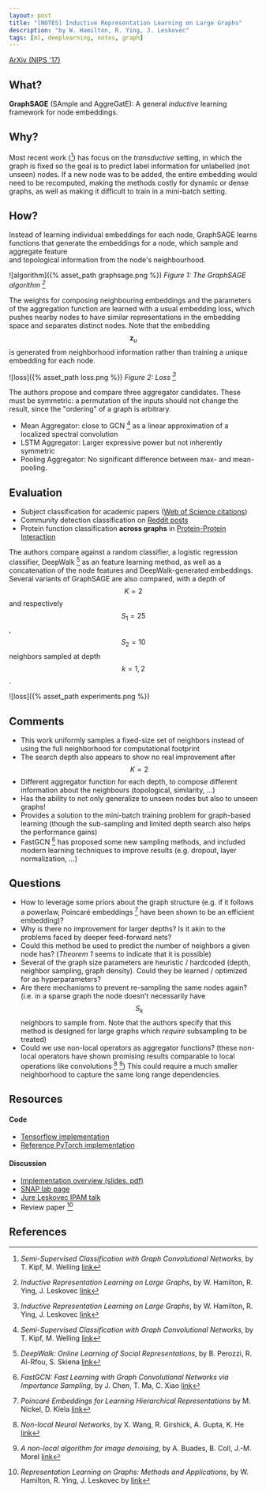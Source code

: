 ```yaml
---
layout: post
title: "[NOTES] Inductive Representation Learning on Large Graphs"
description: "by W. Hamilton, R. Ying, J. Leskovec"
tags: [ml, deeplearning, notes, graph]
---
```


[ArXiv (NIPS '17)](https://arxiv.org/abs/1706.02216)

## What?

**GraphSAGE** (SAmple and AggreGatE): A general *inductive* learning framework for node embeddings.

## Why?

Most recent work ([^2]) has focus on the *transductive* setting, in which the graph is fixed
so the goal is to predict label information for unlabelled (not unseen) nodes. If a new node
was to be added, the entire embedding would need to be recomputed, making the methods costly
for dynamic or dense graphs, as well as making it difficult to train in a mini-batch setting.

## How?

Instead of learning individual embeddings for each node, GraphSAGE learns functions
that generate the embeddings for a node, which sample and aggregate feature  
and topological information from the node's neighbourhood.

![algorithm]({% asset_path graphsage.png %})
*Figure 1: The GraphSAGE algorithm [^1]*

The weights for composing neighbouring embeddings and the parameters of the
aggregation function are learned with a usual embedding loss, which pushes nearby nodes
to have similar representations in the embedding space and separates distinct nodes.
Note that the embedding $$\mathbf{z}_u$$ is generated from neighborhood information rather
than training a unique embedding for each node.

![loss]({% asset_path loss.png %})
*Figure 2: Loss [^1]*

The authors propose and compare three aggregator candidates. These must be symmetric:
a permutation of the inputs should not change the result, since the "ordering" of a graph is arbitrary.

* Mean Aggregator: close to GCN [^2] as a linear approximation of a localized spectral convolution
* LSTM Aggregator: Larger expressive power but not inherently symmetric
* Pooling Aggregator: No significant difference between max- and mean-pooling.

## Evaluation

* Subject classification for academic papers ([Web of Science citations](https://clarivate.libguides.com/rawdata))
* Community detection classification on [Reddit posts](https://pushshift.io/)
* Protein function classification **across graphs** in [Protein-Protein Interaction](https://downloads.thebiogrid.org/BioGRID)

The authors compare against a random classifier, a logistic regression classifier, DeepWalk [^4] as
an feature learning method, as well as a concatenation of the node features and DeepWalk-generated embeddings.
Several variants of GraphSAGE are also compared, with a depth of $$K=2$$ and respectively $$S_1=25$$, $$S_2=10$$ neighbors
sampled at depth $$k=1,2$$.

![loss]({% asset_path experiments.png %})

## Comments

* This work uniformly samples a fixed-size set of neighbors instead of using the full neighborhood for computational footprint
* The search depth also appears to show no real improvement after $$K=2$$
* Different aggregator function for each depth, to compose different information about the neighbours (topological, similarity, ...)
* Has the ability to not only generalize to unseen nodes but also to unseen graphs!
* Provides a solution to the mini-batch training problem for graph-based learning (though the sub-sampling and limited depth search also helps the performance gains)
* FastGCN [^5] has proposed some new sampling methods, and included modern learning techniques to improve results (e.g. dropout, layer normalization, ...)

## Questions

* How to leverage some priors about the graph structure (e.g. if it follows a powerlaw, Poincaré embeddings [^3] have been shown to be an efficient embedding)?
* Why is there no improvement for larger depths? Is it akin to the problems faced by deeper feed-forward nets?
* Could this method be used to predict the number of neighbors a given node has? (*Theorem 1* seems to indicate that it is possible)
* Several of the graph size parameters are heuristic / hardcoded (depth, neighbor sampling, graph density). Could they be learned / optimized for as hyperparameters?
* Are there mechanisms to prevent re-sampling the same nodes again? (i.e. in a sparse graph the node doesn't necessarily have $$S_k$$ neighbors to sample from. Note that the authors specify that this method is designed for large graphs which *require* subsampling to be treated)
* Could we use non-local operators as aggregator functions? (these non-local operators have shown promising results comparable to local operations like convolutions [^7] [^8]) This could require a much smaller neighborhood to capture the same long range dependencies.

## Resources
#### Code

* [Tensorflow implementation](https://github.com/williamleif/GraphSAGE)
* [Reference PyTorch implementation](https://github.com/williamleif/graphsage-simple)

#### Discussion

* [Implementation overview (slides, pdf)](https://mltrain.cc/wp-content/uploads/2017/10/will-hamilton.pdf)
* [SNAP lab page](http://snap.stanford.edu/graphsage/)
* [Jure Leskovec IPAM talk](http://www.ipam.ucla.edu/abstract/?tid=14555&pcode=DLT2018)
* Review paper [^6]

## References

[^1]: *Inductive Representation Learning on Large Graphs*, by W. Hamilton, R. Ying, J. Leskovec [link](https://arxiv.org/abs/1706.02216)
[^2]: *Semi-Supervised Classification with Graph Convolutional Networks*, by T. Kipf, M. Welling [link](https://arxiv.org/abs/1609.02907)
[^3]: *Poincaré Embeddings for Learning Hierarchical Representations* by M. Nickel, D. Kiela [link](https://arxiv.org/abs/1705.08039)
[^4]: *DeepWalk: Online Learning of Social Representations*, by B. Perozzi, R. Al-Rfou, S. Skiena [link](https://arxiv.org/abs/1403.6652)
[^5]: *FastGCN: Fast Learning with Graph Convolutional Networks via Importance Sampling*, by J. Chen, T. Ma, C. Xiao [link](https://openreview.net/forum?id=rytstxWAW)
[^6]: *Representation Learning on Graphs: Methods and Applications*, by W. Hamilton, R. Ying, J. Leskovec by [link](https://arxiv.org/abs/1709.05584)
[^7]: *Non-local Neural Networks*, by X. Wang, R. Girshick, A. Gupta, K. He [link](https://arxiv.org/pdf/1711.07971.pdf)
[^8]: *A non-local algorithm for image denoising*, by A. Buades, B. Coll, J.-M. Morel [link](https://www.iro.umontreal.ca/~mignotte/IFT6150/Articles/Buades-NonLocal.pdf)
